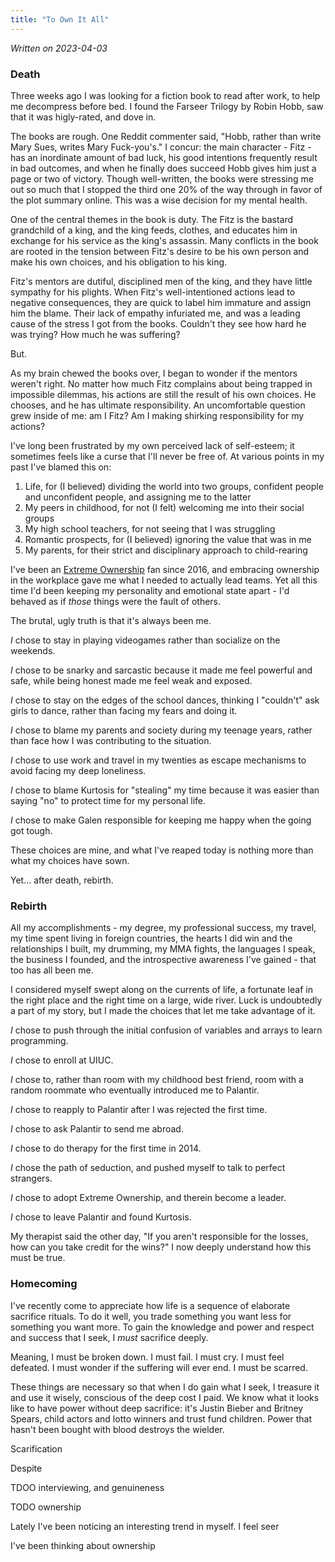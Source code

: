 ```yaml
---
title: "To Own It All"
---
```

_Written on 2023-04-03_

### Death
Three weeks ago I was looking for a fiction book to read after work, to help me decompress before bed. I found the Farseer Trilogy by Robin Hobb, saw that it was higly-rated, and dove in.

The books are rough. One Reddit commenter said, "Hobb, rather than write Mary Sues, writes Mary Fuck-you's." I concur: the main character - Fitz - has an inordinate amount of bad luck, his good intentions frequently result in bad outcomes, and when he finally does succeed Hobb gives him just a page or two of victory. Though well-written, the books were stressing me out so much that I stopped the third one 20% of the way through in favor of the plot summary online. This was a wise decision for my mental health.

One of the central themes in the book is duty. The Fitz is the bastard grandchild of a king, and the king feeds, clothes, and educates him in exchange for his service as the king's assassin. Many conflicts in the book are rooted in the tension between Fitz's desire to be his own person and make his own choices, and his obligation to his king.

Fitz's mentors are dutiful, disciplined men of the king, and they have little sympathy for his plights. When Fitz's well-intentioned actions lead to negative consequences, they are quick to label him immature and assign him the blame. Their lack of empathy infuriated me, and was a leading cause of the stress I got from the books. Couldn't they see how hard he was trying? How much he was suffering?

But. 

As my brain chewed the books over, I began to wonder if the mentors weren't right. No matter how much Fitz complains about being trapped in impossible dilemmas, his actions are still the result of his own choices. He chooses, and he has ultimate responsibility. An uncomfortable question grew inside of me: am I Fitz? Am I making shirking responsibility for my actions?

I've long been frustrated by my own perceived lack of self-esteem; it sometimes feels like a curse that I'll never be free of. At various points in my past I've blamed this on:

1. Life, for (I believed) dividing the world into two groups, confident people and unconfident people, and assigning me to the latter
2. My peers in childhood, for not (I felt) welcoming me into their social groups
3. My high school teachers, for not seeing that I was struggling
4. Romantic prospects, for (I believed) ignoring the value that was in me
5. My parents, for their strict and disciplinary approach to child-rearing

I've been an [Extreme Ownership](https://www.amazon.com/Extreme-Ownership-U-S-Navy-SEALs/dp/1250067057) fan since 2016, and embracing ownership in the workplace gave me what I needed to actually lead teams. Yet all this time I'd been keeping my personality and emotional state apart - I'd behaved as if _those_ things were the fault of others.

The brutal, ugly truth is that it's always been me. 

_I_ chose to stay in playing videogames rather than socialize on the weekends. 

_I_ chose to be snarky and sarcastic because it made me feel powerful and safe, while being honest made me feel weak and exposed. 

_I_ chose to stay on the edges of the school dances, thinking I "couldn't" ask girls to dance, rather than facing my fears and doing it. 

_I_ chose to blame my parents and society during my teenage years, rather than face how I was contributing to the situation.

_I_ chose to use work and travel in my twenties as escape mechanisms to avoid facing my deep loneliness. 

_I_ chose to blame Kurtosis for "stealing" my time because it was easier than saying "no" to protect time for my personal life. 

_I_ chose to make Galen responsible for keeping me happy when the going got tough.

These choices are mine, and what I've reaped today is nothing more than what my choices have sown.

Yet... after death, rebirth. 

### Rebirth
All my accomplishments - my degree, my professional success, my travel, my time spent living in foreign countries, the hearts I did win and the relationships I built, my drumming, my MMA fights, the languages I speak, the business I founded, and the introspective awareness I've gained - that too has all been me. 

I considered myself swept along on the currents of life, a fortunate leaf in the right place and the right time on a large, wide river. Luck is undoubtedly a part of my story, but I made the choices that let me take advantage of it. 

_I_ chose to push through the initial confusion of variables and arrays to learn programming. 

_I_ chose to enroll at UIUC. 

_I_ chose to, rather than room with my childhood best friend, room with a random roommate who eventually introduced me to Palantir. 

_I_ chose to reapply to Palantir after I was rejected the first time. 

_I_ chose to ask Palantir to send me abroad. 

_I_ chose to do therapy for the first time in 2014. 

_I_ chose the path of seduction, and pushed myself to talk to perfect strangers. 

_I_ chose to adopt Extreme Ownership, and therein become a leader.

_I_ chose to leave Palantir and found Kurtosis.

My therapist said the other day, "If you aren't responsible for the losses, how can you take credit for the wins?" I now deeply understand how this must be true.

### Homecoming
I've recently come to appreciate how life is a sequence of elaborate sacrifice rituals. To do it well, you trade something you want less for something you want more. To gain the knowledge and power and respect and success that I seek, I _must_ sacrifice deeply. 

Meaning, I must be broken down. I must fail. I must cry. I must feel defeated. I must wonder if the suffering will ever end. I must be scarred. 

These things are necessary so that when I do gain what I seek, I treasure it and use it wisely, conscious of the deep cost I paid. We know what it looks like to have power without deep sacrifice: it's Justin Bieber and Britney Spears, child actors and lotto winners and trust fund children. Power that hasn't been bought with blood destroys the wielder.






Scarification






Despite 

TDOO interviewing, and genuineness

TODO ownership


Lately I've been noticing an interesting trend in myself. I feel seer

I've been thinking about ownership 
